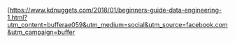 [https://www.kdnuggets.com/2018/01/beginners-guide-data-engineering-1.html?utm_content=bufferae059&utm_medium=social&utm_source=facebook.com&utm_campaign=buffer
